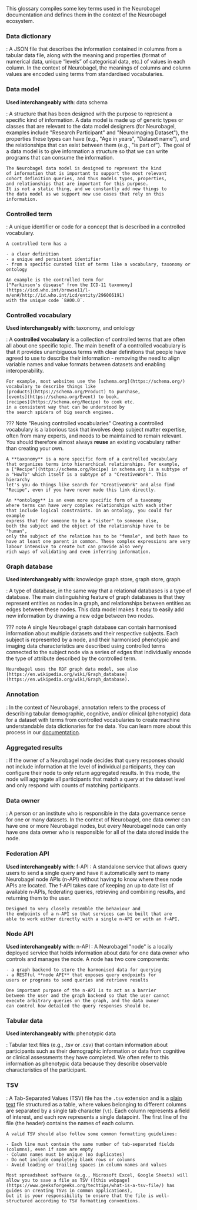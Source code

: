 This glossary compiles some key terms used in the Neurobagel documentation and defines them in the context of the Neurobagel ecosystem.

### Data dictionary
:   A JSON file that describes the information contained in columns from a tabular data file, 
    along with the meaning and properties (format of numerical data, unique “levels” 
    of categorical data, etc.) of values in each column. In the context of Neurobagel, 
    the meanings of columns and column values are encoded using terms from standardised vocabularies.

### Data model
**Used interchangeably with**: data schema

:   A structure that has been designed with the 
    purpose to represent a specific kind of information. 
    A data model is made up of generic types or classes that are relevant
    to the data model designers (for Neurobagel, examples include "Research Participant"
    and "Neuroimaging Dataset"), the properties these types can
    have (e.g., "Age in years", "Dataset name"), and the 
    relationships that can exist between them (e.g., "is part of").
    The goal of a data model is to give information a structure
    so that we can write programs that can consume the information.

    The Neurobagel data model is designed to represent the kind
    of information that is important to support the most relevant
    cohort definition queries, and thus models types, properties,
    and relationships that are important for this purpose.
    It is not a static thing, and we constantly add new things to 
    the data model as we support new use cases that rely on this
    information.

### Controlled term
:   A unique identifier or code for a concept that is described in a controlled vocabulary.

    A controlled term has a 

    - a clear definition
    - a unique and persistent identifier
    - from a specific curated list of terms like a vocabulary, taxonomy or ontology

    An example is the controlled term for 
    ["Parkinson's disease" from the ICD-11 taxonomy](https://icd.who.int/browse11/l-m/en#/http://id.who.int/icd/entity/296066191)
    with the unique code `8A00.0`.

### Controlled vocabulary
**Used interchangeably with**: taxonomy, and ontology

:   A **controlled vocabulary** is a collection of controlled terms that
    are often all about one specific topic. The main benefit of a 
    controlled vocabulary is that it provides unambiguous terms with
    clear definitions that people have agreed to use to describe their
    information - removing the need to align variable names and value
    formats between datasets and enabling interoperability. 

    For example, most websites use the [schema.org](https://schema.org/)
    vocabulary to describe things like 
    [products](https://schema.org/Product) to purchase, 
    [events](https://schema.org/Event) to book, 
    [recipes](https://schema.org/Recipe) to cook etc.
    in a consistent way that can be understood by 
    the search spiders of big search engines.

??? Note "Reusing controlled vocabularies"
    Creating a controlled vocabulary is a laborious task 
    that involves deep subject matter expertise, often from many experts, 
    and needs to be maintained to remain relevant.
    You should therefore almost always **reuse** an existing vocabulary
    rather than creating your own. 

    A **taxonomy** is a more specific form of a controlled vocabulary 
    that organizes terms into hierarchical relationships. For example,
    a ["Recipe"](https://schema.org/Recipe) in schema.org is a subtype of
    a "HowTo" which itself is a subtype of a "CreativeWork". This hierarchy 
    let's you do things like search for "CreativeWork" and also find
    "Recipe", even if you have never made this link directly.

    An **ontology** is an even more specific form of a taxonomy 
    where terms can have very complex relationships with each other
    that include logical constraints. In an ontology, you could for example
    express that for someone to be a "sister" to someone else, 
    both the subject and the object of the relationship have to be "human",
    only the subject of the relation has to be "female", and both have to 
    have at least one parent in common. These complex expressions are very
    labour intensive to create but can provide also very 
    rich ways of validating and even inferring information.

### Graph database
**Used interchangeably with**: knowledge graph store, graph store, graph

:   A type of database, in the same way that a relational databases is a type of database.
    The main distinguishing feature of graph databases is that they 
    represent entities as nodes in a graph, 
    and relationships between entities as edges between these nodes.
    This data model makes it easy to easily add new information
    by drawing a new edge between two nodes.

??? note
    A single Neurobagel graph database can contain harmonised information about multiple datasets and their respective subjects. Each subject is represented by a node, and their harmonised phenotypic and imaging data characteristics are described using controlled terms connected to the subject node via a series of edges that individually encode the type of attribute described by the controlled term.

    Neurobagel uses the RDF graph data model, see also [https://en.wikipedia.org/wiki/Graph_database](https://en.wikipedia.org/wiki/Graph_database).

### Annotation
:   In the context of Neurobagel, annotation refers to the process
    of describing tabular demographic, cognitive, and/or clinical (phenotypic) data for a dataset
    with terms from controlled vocabularies to create machine 
    understandable data dictionaries for the data. You can learn
    more about this process in our [documentation](user_guide/annotation_tool.md).

### Aggregated results
:   If the owner of a Neurobagel node decides that query responses
    should not include information at the level of individual 
    participants, they can configure their node to only return
    aggregated results. In this mode, the node will aggregate
    all participants that match a query at the dataset level
    and only respond with counts of matching participants.

### Data owner
:   A person or an institute
    who is responsible in the data governance sense 
    for one or many datasets. In the context of Neurobagel, one data owner can have one or
    more Neurobagel nodes, but every Neurobagel node can only
    have one data owner who is responsible for all of the data
    stored inside the node.

### Federation API
**Used interchangeably with**: f-API
:   A standalone service that allows query users to send a single
    query and have it automatically sent to many Neurobagel node APIs
    (n-API) without having to know where these node APIs are located.
    The f-API takes care of keeping an up to date list of available 
    n-APIs, federating queries, retrieving and combining results, 
    and returning them to the user.

    Designed to very closely resemble the behaviour and
    the endpoints of a n-API so that services can be built that are
    able to work either directly with a single n-API or with an f-API.

### Node API
**Used interchangeably with**: n-API
:   A Neurobagel "node" is a locally deployed service
    that holds information about data for one data owner who controls
    and manages the node. A node has two core components:

    - a graph backend to store the harmonised data for querying
    - a RESTful **node API** that exposes query endpoints for
    users or programs to send queries and retrieve results

    One important purpose of the n-API is to act as a barrier
    between the user and the graph backend so that the user cannot
    execute arbitrary queries on the graph, and the data owner
    can control how detailed the query responses should be.

### Tabular data
**Used interchangeably with**: phenotypic data

:   Tabular text files (e.g., .tsv or .csv) that contain information about
    participants such as their demographic information or data from
    cognitive or clinical assessments they have completed. 
    We often refer to this information as phenotypic data
    because they describe observable characteristics of the participant.

### TSV

:   A Tab-Separated Values (TSV) file has the `.tsv` extension and is a [plain text](https://www.howtogeek.com/465420/what-is-plain-text/) file structured as a table,
    where values belonging to different columns are separated by a single tab character (`\t`). 
    Each column represents a field of interest, and each row represents a single datapoint. 
    The first line of the file (the header) contains the names of each column. 

    A valid TSV should also follow some common formatting guidelines:

    - Each line must contain the same number of tab-separated fields (columns), even if some are empty
    - Column names must be unique (no duplicates)
    - Do not include completely blank rows or columns
    - Avoid leading or trailing spaces in column names and values

    Most spreadsheet software (e.g., Microsoft Excel, Google Sheets) will allow you to save a file as TSV ([this webpage](https://www.geeksforgeeks.org/techtips/what-is-a-tsv-file/) has guides on creating TSVs in common applications), 
    but it is your responsibility to ensure that the file is well-structured according to TSV formatting conventions.

